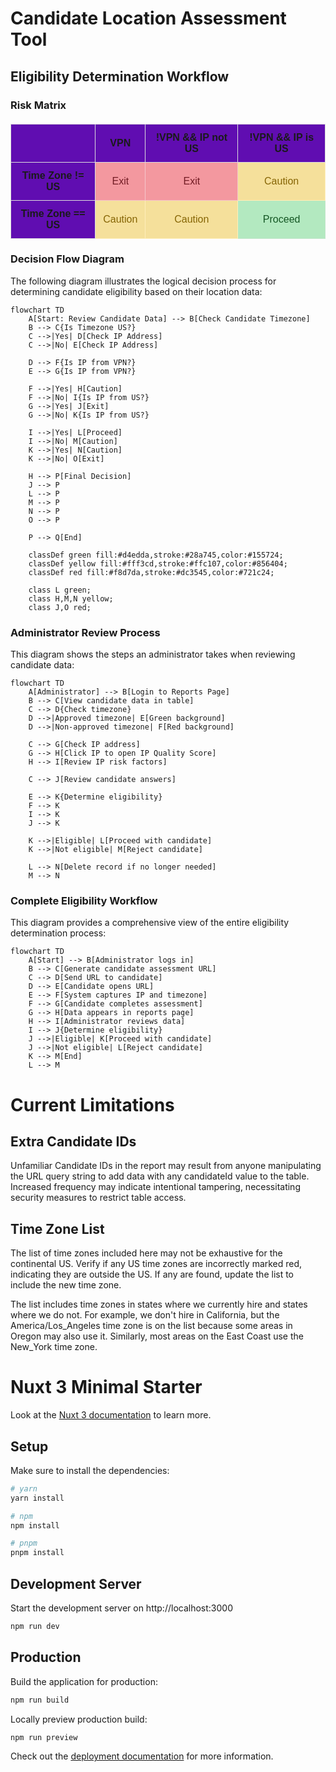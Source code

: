 # Candidate Location Assessment Tool

## Eligibility Determination Workflow


<html lang="en">
<head>
    <meta charset="UTF-8">
    <meta name="viewport" content="width=device-width, initial-scale=1.0">
    <title>Risk Matrix</title>
    <style>
        table {
            border-collapse: collapse;
            width: 100%;
            max-width: 800px;
            margin: 20px 0;
            font-family: Arial, sans-serif;
        }
        th, td {
            border: 1px solid #ddd;
            padding: 12px;
            text-align: center;
        }
        th {
            background-color:#600db1;
            font-weight: bold;
        }
        .exit {
            background-color:rgb(243, 152, 159);
            color: #721c24;
            border: 1px solid #f5c6cb;
        }
        .caution {
            background-color:rgb(245, 224, 155);
            color: #856404;
            border: 1px solid #ffeeba;
        }
        .proceed {
            background-color:rgb(179, 233, 192);
            color: #155724;
            border: 1px solid #c3e6cb;
        }
        .header-cell {
            background-color: #f5f5f5;
            font-weight: bold;
        }
    </style>
</head>
<body>
    <h3>Risk Matrix</h3>
    <table>
        <tr>
            <th></th>
            <th>VPN</th>
            <th>!VPN && IP not US</th>
            <th>!VPN && IP is US</th>
        </tr>
        <tr>
            <th>Time Zone != US</th>
            <td class="exit">Exit</td>
            <td class="exit">Exit</td>
            <td class="caution">Caution</td>
        </tr>
        <tr>
            <th>Time Zone == US</th>
            <td class="caution">Caution</td>
            <td class="caution">Caution</td>
            <td class="proceed">Proceed</td>
        </tr>
    </table>
</body>
</html>

### Decision Flow Diagram

The following diagram illustrates the logical decision process for determining candidate eligibility based on their location data:

```mermaid
flowchart TD
    A[Start: Review Candidate Data] --> B[Check Candidate Timezone]
    B --> C{Is Timezone US?}
    C -->|Yes| D[Check IP Address]
    C -->|No| E[Check IP Address]
    
    D --> F{Is IP from VPN?}
    E --> G{Is IP from VPN?}
    
    F -->|Yes| H[Caution]
    F -->|No| I{Is IP from US?}
    G -->|Yes| J[Exit]
    G -->|No| K{Is IP from US?}
    
    I -->|Yes| L[Proceed]
    I -->|No| M[Caution]
    K -->|Yes| N[Caution]
    K -->|No| O[Exit]
    
    H --> P[Final Decision]
    J --> P
    L --> P
    M --> P
    N --> P
    O --> P
    
    P --> Q[End]
    
    classDef green fill:#d4edda,stroke:#28a745,color:#155724;
    classDef yellow fill:#fff3cd,stroke:#ffc107,color:#856404;
    classDef red fill:#f8d7da,stroke:#dc3545,color:#721c24;
    
    class L green;
    class H,M,N yellow;
    class J,O red;
```

### Administrator Review Process

This diagram shows the steps an administrator takes when reviewing candidate data:

```mermaid
flowchart TD
    A[Administrator] --> B[Login to Reports Page]
    B --> C[View candidate data in table]
    C --> D{Check timezone}
    D -->|Approved timezone| E[Green background]
    D -->|Non-approved timezone| F[Red background]
    
    C --> G[Check IP address]
    G --> H[Click IP to open IP Quality Score]
    H --> I[Review IP risk factors]
    
    C --> J[Review candidate answers]
    
    E --> K{Determine eligibility}
    F --> K
    I --> K
    J --> K
    
    K -->|Eligible| L[Proceed with candidate]
    K -->|Not eligible| M[Reject candidate]
    
    L --> N[Delete record if no longer needed]
    M --> N
```

### Complete Eligibility Workflow

This diagram provides a comprehensive view of the entire eligibility determination process:

```mermaid
flowchart TD
    A[Start] --> B[Administrator logs in]
    B --> C[Generate candidate assessment URL]
    C --> D[Send URL to candidate]
    D --> E[Candidate opens URL]
    E --> F[System captures IP and timezone]
    F --> G[Candidate completes assessment]
    G --> H[Data appears in reports page]
    H --> I[Administrator reviews data]
    I --> J{Determine eligibility}
    J -->|Eligible| K[Proceed with candidate]
    J -->|Not eligible| L[Reject candidate]
    K --> M[End]
    L --> M
```


# Current Limitations

## Extra Candidate IDs
Unfamiliar Candidate IDs in the report may result from anyone manipulating the URL query string to add data with any candidateId value to the table. Increased frequency may indicate intentional tampering, necessitating security measures to restrict table access.

## Time Zone List
The list of time zones included here may not be exhaustive for the continental US. Verify if any US time zones are incorrectly marked red, indicating they are outside the US. If any are found, update the list to include the new time zone.

The list includes time zones in states where we currently hire and states where we do not. For example, we don't hire in California, but the America/Los_Angeles time zone is on the list because some areas in Oregon may also use it. Similarly, most areas on the East Coast use the New_York time zone.

# Nuxt 3 Minimal Starter

Look at the [Nuxt 3 documentation](https://nuxt.com/docs/getting-started/introduction) to learn more.

## Setup

Make sure to install the dependencies:

```bash
# yarn
yarn install

# npm
npm install

# pnpm
pnpm install
```

## Development Server

Start the development server on http://localhost:3000

```bash
npm run dev
```

## Production

Build the application for production:

```bash
npm run build
```

Locally preview production build:

```bash
npm run preview
```

Check out the [deployment documentation](https://nuxt.com/docs/getting-started/deployment) for more information.
